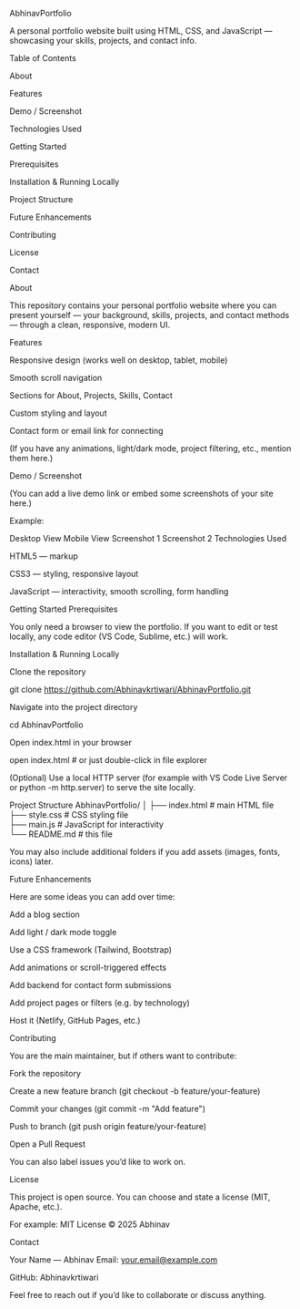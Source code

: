 AbhinavPortfolio

A personal portfolio website built using HTML, CSS, and JavaScript — showcasing your skills, projects, and contact info.

Table of Contents

About

Features

Demo / Screenshot

Technologies Used

Getting Started

Prerequisites

Installation & Running Locally

Project Structure

Future Enhancements

Contributing

License

Contact

About

This repository contains your personal portfolio website where you can present yourself — your background, skills, projects, and contact methods — through a clean, responsive, modern UI.

Features

Responsive design (works well on desktop, tablet, mobile)

Smooth scroll navigation

Sections for About, Projects, Skills, Contact

Custom styling and layout

Contact form or email link for connecting

(If you have any animations, light/dark mode, project filtering, etc., mention them here.)

Demo / Screenshot

(You can add a live demo link or embed some screenshots of your site here.)

Example:

Desktop View	Mobile View
Screenshot 1	Screenshot 2
Technologies Used

HTML5 — markup

CSS3 — styling, responsive layout

JavaScript — interactivity, smooth scrolling, form handling

Getting Started
Prerequisites

You only need a browser to view the portfolio.
If you want to edit or test locally, any code editor (VS Code, Sublime, etc.) will work.

Installation & Running Locally

Clone the repository

git clone https://github.com/Abhinavkrtiwari/AbhinavPortfolio.git


Navigate into the project directory

cd AbhinavPortfolio


Open index.html in your browser

open index.html    # or just double-click in file explorer  


(Optional) Use a local HTTP server (for example with VS Code Live Server or python -m http.server) to serve the site locally.

Project Structure
AbhinavPortfolio/
│
├── index.html         # main HTML file  
├── style.css          # CSS styling file  
├── main.js            # JavaScript for interactivity  
└── README.md           # this file


You may also include additional folders if you add assets (images, fonts, icons) later.

Future Enhancements

Here are some ideas you can add over time:

Add a blog section

Add light / dark mode toggle

Use a CSS framework (Tailwind, Bootstrap)

Add animations or scroll-triggered effects

Add backend for contact form submissions

Add project pages or filters (e.g. by technology)

Host it (Netlify, GitHub Pages, etc.)

Contributing

You are the main maintainer, but if others want to contribute:

Fork the repository

Create a new feature branch (git checkout -b feature/your-feature)

Commit your changes (git commit -m "Add feature")

Push to branch (git push origin feature/your-feature)

Open a Pull Request

You can also label issues you’d like to work on.

License

This project is open source. You can choose and state a license (MIT, Apache, etc.).

For example:
MIT License © 2025 Abhinav

Contact

Your Name — Abhinav
Email: your.email@example.com

GitHub: Abhinavkrtiwari

Feel free to reach out if you’d like to collaborate or discuss anything.
